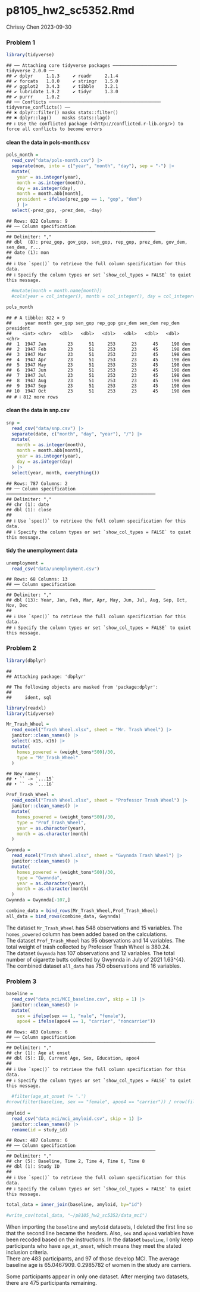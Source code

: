 p8105_hw2_sc5352.Rmd
================
Chrissy Chen
2023-09-30

### Problem 1

``` r
library(tidyverse)
```

    ## ── Attaching core tidyverse packages ──────────────────────── tidyverse 2.0.0 ──
    ## ✔ dplyr     1.1.3     ✔ readr     2.1.4
    ## ✔ forcats   1.0.0     ✔ stringr   1.5.0
    ## ✔ ggplot2   3.4.3     ✔ tibble    3.2.1
    ## ✔ lubridate 1.9.2     ✔ tidyr     1.3.0
    ## ✔ purrr     1.0.2     
    ## ── Conflicts ────────────────────────────────────────── tidyverse_conflicts() ──
    ## ✖ dplyr::filter() masks stats::filter()
    ## ✖ dplyr::lag()    masks stats::lag()
    ## ℹ Use the conflicted package (<http://conflicted.r-lib.org/>) to force all conflicts to become errors

#### clean the data in pols-month.csv

``` r
pols_month = 
  read_csv("data/pols-month.csv") |>
  separate(mon, into = c("year", "month", "day"), sep = "-") |>
  mutate(
    year = as.integer(year), 
    month = as.integer(month), 
    day = as.integer(day),
    month = month.abb[month],
    president = ifelse(prez_gop == 1, "gop", "dem")
    ) |>
  select(-prez_gop, -prez_dem, -day)
```

    ## Rows: 822 Columns: 9
    ## ── Column specification ────────────────────────────────────────────────────────
    ## Delimiter: ","
    ## dbl  (8): prez_gop, gov_gop, sen_gop, rep_gop, prez_dem, gov_dem, sen_dem, r...
    ## date (1): mon
    ## 
    ## ℹ Use `spec()` to retrieve the full column specification for this data.
    ## ℹ Specify the column types or set `show_col_types = FALSE` to quiet this message.

``` r
  #mutate(month = month.name[month])
  #cols(year = col_integer(), month = col_integer(), day = col_integer()) 

pols_month
```

    ## # A tibble: 822 × 9
    ##     year month gov_gop sen_gop rep_gop gov_dem sen_dem rep_dem president
    ##    <int> <chr>   <dbl>   <dbl>   <dbl>   <dbl>   <dbl>   <dbl> <chr>    
    ##  1  1947 Jan        23      51     253      23      45     198 dem      
    ##  2  1947 Feb        23      51     253      23      45     198 dem      
    ##  3  1947 Mar        23      51     253      23      45     198 dem      
    ##  4  1947 Apr        23      51     253      23      45     198 dem      
    ##  5  1947 May        23      51     253      23      45     198 dem      
    ##  6  1947 Jun        23      51     253      23      45     198 dem      
    ##  7  1947 Jul        23      51     253      23      45     198 dem      
    ##  8  1947 Aug        23      51     253      23      45     198 dem      
    ##  9  1947 Sep        23      51     253      23      45     198 dem      
    ## 10  1947 Oct        23      51     253      23      45     198 dem      
    ## # ℹ 812 more rows

#### clean the data in snp.csv

``` r
snp = 
  read_csv("data/snp.csv") |>
  separate(date, c("month", "day", "year"), "/") |>
  mutate(
    month = as.integer(month),
    month = month.abb[month],
    year = as.integer(year),
    day = as.integer(day)
  ) |>
  select(year, month, everything())
```

    ## Rows: 787 Columns: 2
    ## ── Column specification ────────────────────────────────────────────────────────
    ## Delimiter: ","
    ## chr (1): date
    ## dbl (1): close
    ## 
    ## ℹ Use `spec()` to retrieve the full column specification for this data.
    ## ℹ Specify the column types or set `show_col_types = FALSE` to quiet this message.

#### tidy the unemployment data

``` r
unemployment = 
  read_csv("data/unemployment.csv")
```

    ## Rows: 68 Columns: 13
    ## ── Column specification ────────────────────────────────────────────────────────
    ## Delimiter: ","
    ## dbl (13): Year, Jan, Feb, Mar, Apr, May, Jun, Jul, Aug, Sep, Oct, Nov, Dec
    ## 
    ## ℹ Use `spec()` to retrieve the full column specification for this data.
    ## ℹ Specify the column types or set `show_col_types = FALSE` to quiet this message.

### Problem 2

``` r
library(dbplyr)
```

    ## 
    ## Attaching package: 'dbplyr'

    ## The following objects are masked from 'package:dplyr':
    ## 
    ##     ident, sql

``` r
library(readxl)
library(tidyverse)
```

``` r
Mr_Trash_Wheel = 
  read_excel("Trash Wheel.xlsx", sheet = "Mr. Trash Wheel") |>
  janitor::clean_names() |> 
  select(-x15,-x16) |>
  mutate(
    homes_powered = (weight_tons*500)/30,
    type = "Mr_Trash_Wheel"
  )
```

    ## New names:
    ## • `` -> `...15`
    ## • `` -> `...16`

``` r
Prof_Trash_Wheel = 
  read_excel("Trash Wheel.xlsx", sheet = "Professor Trash Wheel") |>
  janitor::clean_names() |>
  mutate(
    homes_powered = (weight_tons*500)/30,
    type = "Prof_Trash_Wheel",
    year = as.character(year), 
    month = as.character(month)
  )

Gwynnda = 
  read_excel("Trash Wheel.xlsx", sheet = "Gwynnda Trash Wheel") |>
  janitor::clean_names() |>
  mutate(
    homes_powered = (weight_tons*500)/30,
    type = "Gwynnda",
    year = as.character(year), 
    month = as.character(month)
  )
Gwynnda = Gwynnda[-107,]

combine_data = bind_rows(Mr_Trash_Wheel,Prof_Trash_Wheel)
all_data = bind_rows(combine_data, Gwynnda)
```

The dataset `Mr_Trash_Wheel` has 548 observations and 15 variables. The
`homes_powered` column has been added based on the calculations.  
The dataset `Prof_Trash_Wheel` has 95 observations and 14 variables. The
total weight of trash collected by Professor Trash Wheel is 380.24.  
The dataset `Gwynnda` has 107 observations and 12 variables. The total
number of cigarette butts collected by Gwynnda in July of 2021 1.63^{4}.
The combined dataset `all_data` has 750 observations and 16 variables.

### Problem 3

``` r
baseline = 
  read_csv("data_mci/MCI_baseline.csv", skip = 1) |>
  janitor::clean_names() |>
  mutate(
    sex = ifelse(sex == 1, "male", "female"),
    apoe4 = ifelse(apoe4 == 1, "carrier", "noncarrier"))
```

    ## Rows: 483 Columns: 6
    ## ── Column specification ────────────────────────────────────────────────────────
    ## Delimiter: ","
    ## chr (1): Age at onset
    ## dbl (5): ID, Current Age, Sex, Education, apoe4
    ## 
    ## ℹ Use `spec()` to retrieve the full column specification for this data.
    ## ℹ Specify the column types or set `show_col_types = FALSE` to quiet this message.

``` r
  #filter(age_at_onset != '.')
#nrow(filter(baseline, sex == "female", apoe4 == "carrier")) / nrow(filter(baseline, sex == "female"))
  
amyloid = 
  read_csv("data_mci/mci_amyloid.csv", skip = 1) |>
  janitor::clean_names() |>
  rename(id = study_id)
```

    ## Rows: 487 Columns: 6
    ## ── Column specification ────────────────────────────────────────────────────────
    ## Delimiter: ","
    ## chr (5): Baseline, Time 2, Time 4, Time 6, Time 8
    ## dbl (1): Study ID
    ## 
    ## ℹ Use `spec()` to retrieve the full column specification for this data.
    ## ℹ Specify the column types or set `show_col_types = FALSE` to quiet this message.

``` r
total_data = inner_join(baseline, amyloid, by="id")

#write_csv(total_data, "~/p8105_hw2_sc5352/data_mci")
```

When importing the `baseline` and `amyloid` datasets, I deleted the
first line so that the second line became the headers. Also, `sex` and
`apoe4` variables have been recoded based on the instructions. In the
dataset `baseline`, I only keep participants who have `age_at_onset`,
which means they meet the stated inclusion criteria.  
There are 483 participants, and 97 of those develop MCI. The average
baseline age is 65.0467909. 0.2985782 of women in the study are
carriers.

Some participants appear in only one dataset. After merging two
datasets, there are 475 participants remaining.
